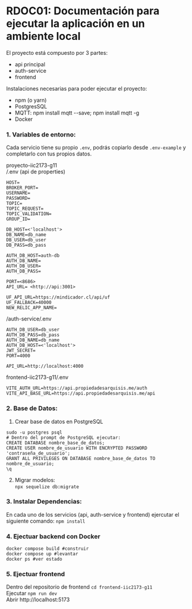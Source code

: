 # RDOC01: Documentación para ejecutar la aplicación en un ambiente local 

El proyecto está compuesto por 3 partes:
- api principal
- auth-service
- frontend

Instalaciones necesarias para poder ejecutar el proyecto:
- npm (o yarn)
- PostgresSQL
- MQTT: npm install mqtt --save; npm install mqtt -g
- Docker

### 1. Variables de entorno:
Cada servicio tiene su propio `.env`, podrás copiarlo desde `.env-example` y completarlo con tus propios datos. 

proyecto-iic2173-g11\
/.env (api de properties)
```
HOST=
BROKER_PORT=
USERNAME=
PASSWORD=
TOPIC=
TOPIC_REQUEST=
TOPIC_VALIDATION=
GROUP_ID=

DB_HOST=<'localhost'>
DB_NAME=db_name
DB_USER=db_user
DB_PASS=db_pass

AUTH_DB_HOST=auth-db 
AUTH_DB_NAME=
AUTH_DB_USER=
AUTH_DB_PASS=

PORT=<8686>
API_URL= <http://api:3001>

UF_API_URL=https://mindicador.cl/api/uf
UF_FALLBACK=40000
NEW_RELIC_APP_NAME=
```

/auth-service/.env
```
AUTH_DB_USER=db_user
AUTH_DB_PASS=db_pass
AUTH_DB_NAME=db_name
AUTH_DB_HOST=<'localhost'>
JWT_SECRET=
PORT=4000

API_URL=http://localhost:4000
```

frontend-iic2173-g11/.env
```
VITE_AUTH_URL=https://api.propiedadesarquisis.me/auth
VITE_API_BASE_URL=https://api.propiedadesarquisis.me/api
```

### 2. Base de Datos:
1. Crear base de datos en PostgreSQL
```
sudo -u postgres psql
# Dentro del prompt de PostgreSQL ejecutar:
CREATE DATABASE nombre_base_de_datos;
CREATE USER nombre_de_usuario WITH ENCRYPTED PASSWORD 'contraseña_de_usuario';
GRANT ALL PRIVILEGES ON DATABASE nombre_base_de_datos TO nombre_de_usuario;
\q
```

2. Migrar modelos:\
`npx sequelize db:migrate`

### 3. Instalar Dependencias:
En cada uno de los servicios (api, auth-service y frontend) ejercutar el siguiente comando:
`npm install`

### 4. Ejectuar backend con Docker
```
docker compose build #construir
docker compose up #levantar
docker ps #ver estado
```

### 5. Ejectuar frontend
Dentro del repositorio de frontend `cd frontend-iic2173-g11`\
Ejecutar `npm run dev`\
Abrir http://localhost:5173
